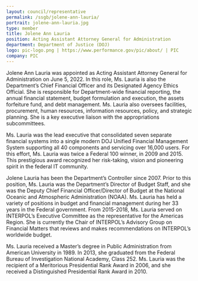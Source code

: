 ```yaml
---
layout: council/representative
permalink: /ssgb/jolene-ann-lauria/
portrait: jolene-ann-lauria.jpg
type: member
title: Jolene Ann Lauria 
position: Acting Assistant Attorney General for Administration
department: Department of Justice (DOJ) 
logo: pic-logo.png | https://www.performance.gov/pic/about/ | PIC
company: PIC
---
```


Jolene Ann Lauria was appointed as Acting Assistant Attorney General for Administration on June 5, 2022.  In this role, Ms. Lauria is also the Department’s Chief Financial Officer and its Designated Agency Ethics Official. She is responsible for Department-wide financial reporting, the annual financial statement, budget formulation and execution, the assets forfeiture fund, and debt management. Ms. Lauria also oversees facilities, procurement, human resources, information resources, policy, and strategic planning. She is a key executive liaison with the appropriations subcommittees. 

Ms. Lauria was the lead executive that consolidated seven separate financial systems into a single modern DOJ Unified Financial Management System supporting all 40 components and servicing over 16,000 users.  For this effort, Ms. Lauria was twice a Federal 100 winner, in 2009 and 2015. This prestigious award recognized her risk-taking, vision and pioneering spirit in the federal IT community.

Jolene Lauria has been the Department’s Controller since 2007. Prior to this position, Ms. Lauria was the Department’s Director of Budget Staff, and she was the Deputy Chief Financial Officer/Director of Budget at the National Oceanic and Atmospheric Administration (NOAA). Ms. Lauria has held a variety of positions in budget and financial management during her 33 years in the Federal government.  From 2015-2018, Ms. Lauria served on INTERPOL’s Executive Committee as the representative for the Americas Region. She is currently the Chair of INTERPOL’s Advisory Group on Financial Matters that reviews and makes recommendations on INTERPOL’s worldwide budget.

Ms. Lauria received a Master’s degree in Public Administration from American University in 1989. In 2013, she graduated from the Federal Bureau of Investigation National Academy, Class 252.  Ms. Lauria was the recipient of a Meritorious Presidential Rank Award in 2006, and she received a Distinguished Presidential Rank Award in 2010. 
